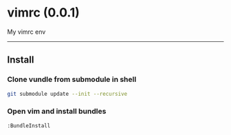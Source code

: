 # vimrc (0.0.1)

My vimrc env


---
## Install

### Clone vundle from submodule in shell
``` sh
git submodule update --init --recursive
```
### Open vim and install bundles
``` sh
:BundleInstall
```
